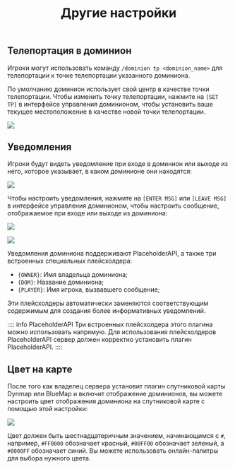 ﻿---
title: Другие настройки
createTime: 2025/03/14 09:17:11
permalink: /ru/doc/player/dominion/other/
---

## Телепортация в доминион

Игроки могут использовать команду `/dominion tp <dominion_name>` для телепортации к точке телепортации указанного доминиона.

По умолчанию доминион использует свой центр в качестве точки телепортации. Чтобы изменить точку телепортации, нажмите на `[SET TP]` в интерфейсе управления доминионом, чтобы установить ваше текущее местоположение в качестве новой точки телепортации.

![](/player/dominion/other/1.png)

## Уведомления

Игроки будут видеть уведомление при входе в доминион или выходе из него, которое указывает, в каком доминионе они находятся:

![](/player/dominion/other/2.png)

Чтобы настроить уведомления, нажмите на `[ENTER MSG]` или `[LEAVE MSG]` в интерфейсе управления доминионом, чтобы настроить сообщение, отображаемое при входе или выходе из доминиона:

![](/player/dominion/other/3.png)

![](/player/dominion/other/4.png)

Уведомления доминиона поддерживают PlaceholderAPI, а также три встроенных специальных плейсхолдера:

- `{OWNER}`: Имя владельца доминиона;
- `{DOM}`: Название доминиона;
- `{PLAYER}`: Имя игрока, вызвавшего сообщение;

Эти плейсхолдеры автоматически заменяются соответствующим содержимым для создания более информативных уведомлений.

:::: info PlaceholderAPI
Три встроенных плейсхолдера этого плагина можно использовать напрямую. Для использования плейсхолдеров PlaceholderAPI сервер должен корректно установить плагин PlaceholderAPI.
::::

## Цвет на карте

После того как владелец сервера установит плагин спутниковой карты Dynmap или BlueMap и включит отображение доминионов, вы можете настроить цвет отображения доминиона на спутниковой карте с помощью этой настройки:

![](/player/dominion/other/5.png)

Цвет должен быть шестнадцатеричным значением, начинающимся с `#`, например, `#FF0000` обозначает красный, `#00FF00` обозначает зеленый, а `#0000FF` обозначает синий. Вы можете использовать онлайн-палитры для выбора нужного цвета.
